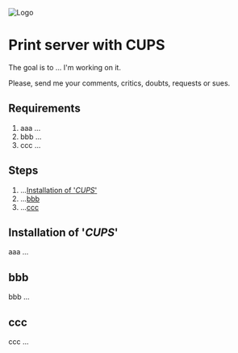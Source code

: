 ![Logo](https://github.com/FIN392/Raspberry/raw/main/Print_server_with_CUPS/CUPS-Logo.png)

# Print server with CUPS

The goal is to ... I'm working on it.

Please, send me your comments, critics, doubts, requests or sues.

## Requirements

1. aaa ...
2. bbb ...
3. ccc ...

## Steps

1. ...[Installation of '*CUPS*'](#CUPS)
2. ...[bbb](#bbb)
3. ...[ccc](#ccc)

## <a name="CUPS"></a>Installation of '*CUPS*'

aaa ...

## <a name="bbb"></a>bbb

bbb ...

## <a name="ccc"></a>ccc

ccc ...
